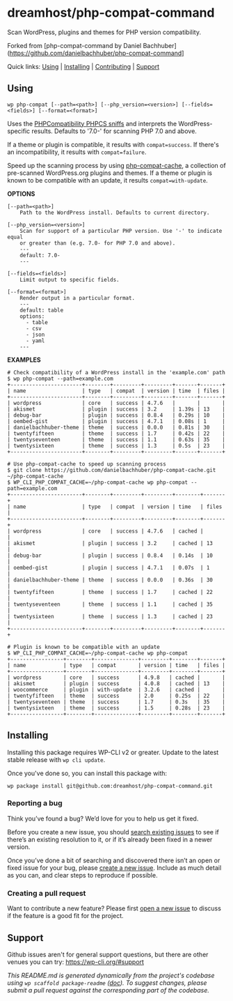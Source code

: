 dreamhost/php-compat-command
==================================

Scan WordPress, plugins and themes for PHP version compatibility.

Forked from [php-compat-command by Daniel Bachhuber](https://github.com/danielbachhuber/php-compat-command]

Quick links: [Using](#using) | [Installing](#installing) | [Contributing](#contributing) | [Support](#support)

## Using

~~~
wp php-compat [--path=<path>] [--php_version=<version>] [--fields=<fields>] [--format=<format>]
~~~

Uses the [PHPCompatibility PHPCS sniffs](https://github.com/wimg/PHPCompatibility)
and interprets the WordPress-specific results. Defaults to '7.0-' for scanning
PHP 7.0 and above.

If a theme or plugin is compatible, it results with `compat=success`. If there's
an incompatibility, it results with `compat=failure`.

Speed up the scanning process by using [php-compat-cache](https://github.com/danielbachhuber/php-compat-cache), a collection of
pre-scanned WordPress.org plugins and themes. If a theme or plugin is known to
be compatible with
an update, it results `compat=with-update`.

**OPTIONS**

	[--path=<path>]
		Path to the WordPress install. Defaults to current directory.

	[--php_version=<version>]
		Scan for support of a particular PHP version. Use '-' to indicate equal
		or greater than (e.g. 7.0- for PHP 7.0 and above).
		---
		default: 7.0-
		---

	[--fields=<fields>]
		Limit output to specific fields.

	[--format=<format>]
		Render output in a particular format.
		---
		default: table
		options:
		  - table
		  - csv
		  - json
		  - yaml
		---

**EXAMPLES**

    # Check compatibility of a WordPress install in the 'example.com' path
    $ wp php-compat --path=example.com
    +-----------------------+--------+---------+---------+-------+-------+
    | name                  | type   | compat  | version | time  | files |
    +-----------------------+--------+---------+---------+-------+-------+
    | wordpress             | core   | success | 4.7.6   |       |       |
    | akismet               | plugin | success | 3.2     | 1.39s | 13    |
    | debug-bar             | plugin | success | 0.8.4   | 0.29s | 10    |
    | oembed-gist           | plugin | success | 4.7.1   | 0.08s | 1     |
    | danielbachhuber-theme | theme  | success | 0.0.0   | 0.81s | 30    |
    | twentyfifteen         | theme  | success | 1.7     | 0.42s | 22    |
    | twentyseventeen       | theme  | success | 1.1     | 0.63s | 35    |
    | twentysixteen         | theme  | success | 1.3     | 0.5s  | 23    |
    +-----------------------+--------+---------+---------+-------+-------+

    # Use php-compat-cache to speed up scanning process
    $ git clone https://github.com/danielbachhuber/php-compat-cache.git ~/php-compat-cache
    $ WP_CLI_PHP_COMPAT_CACHE=~/php-compat-cache wp php-compat --path=example.com
    +-----------------------+--------+---------+---------+--------+-------+
    | name                  | type   | compat  | version | time   | files |
    +-----------------------+--------+---------+---------+--------+-------+
    | wordpress             | core   | success | 4.7.6   | cached |       |
    | akismet               | plugin | success | 3.2     | cached | 13    |
    | debug-bar             | plugin | success | 0.8.4   | 0.14s  | 10    |
    | oembed-gist           | plugin | success | 4.7.1   | 0.07s  | 1     |
    | danielbachhuber-theme | theme  | success | 0.0.0   | 0.36s  | 30    |
    | twentyfifteen         | theme  | success | 1.7     | cached | 22    |
    | twentyseventeen       | theme  | success | 1.1     | cached | 35    |
    | twentysixteen         | theme  | success | 1.3     | cached | 23    |
    +-----------------------+--------+---------+---------+--------+-------+

    # Plugin is known to be compatible with an update
    $ WP_CLI_PHP_COMPAT_CACHE=~/php-compat-cache wp php-compat
    +-----------------+--------+--------------+---------+--------+-------+
    | name            | type   | compat       | version | time   | files |
    +-----------------+--------+--------------+---------+--------+-------+
    | wordpress       | core   | success      | 4.9.8   | cached |       |
    | akismet         | plugin | success      | 4.0.8   | cached | 13    |
    | woocommerce     | plugin | with-update  | 3.2.6   | cached |       |
    | twentyfifteen   | theme  | success      | 2.0     | 0.25s  | 22    |
    | twentyseventeen | theme  | success      | 1.7     | 0.3s   | 35    |
    | twentysixteen   | theme  | success      | 1.5     | 0.28s  | 23    |
    +-----------------+--------+--------------+---------+--------+-------+

## Installing

Installing this package requires WP-CLI v2 or greater. Update to the latest stable release with `wp cli update`.

Once you've done so, you can install this package with:

    wp package install git@github.com:dreamhost/php-compat-command.git

### Reporting a bug

Think you’ve found a bug? We’d love for you to help us get it fixed.

Before you create a new issue, you should [search existing issues](https://github.com/dreamhost/php-compat-command/issues?q=label%3Abug%20) to see if there’s an existing resolution to it, or if it’s already been fixed in a newer version.

Once you’ve done a bit of searching and discovered there isn’t an open or fixed issue for your bug, please [create a new issue](https://github.com/dreamhost/php-compat-command/issues/new). Include as much detail as you can, and clear steps to reproduce if possible.

### Creating a pull request

Want to contribute a new feature? Please first [open a new issue](https://github.com/dreamhost/php-compat-command/issues/new) to discuss if the feature is a good fit for the project.

## Support

Github issues aren't for general support questions, but there are other venues you can try: https://wp-cli.org/#support


*This README.md is generated dynamically from the project's codebase using `wp scaffold package-readme` ([doc](https://github.com/wp-cli/scaffold-package-command#wp-scaffold-package-readme)). To suggest changes, please submit a pull request against the corresponding part of the codebase.*
